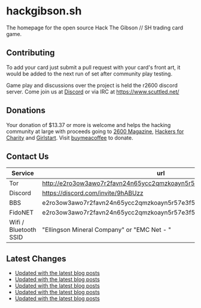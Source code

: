 # hackgibson.sh
The homepage for the open source Hack The Gibson // SH trading card game.


## Contributing

To add your card just submit a pull request with your card's front art, it would be added to the next run of set after community play testing.

Game play and discussions over the project is held the r2600 discord server. Come join us at [Discord](https://discord.com/invite/9hABUzz) or via IRC at https://www.scuttled.net/


## Donations

Your donation of $13.37 or more is welcome and helps the hacking community at large with proceeds going to [2600 Magazine](https://2600.com/), [Hackers for Charity](https://hackersforcharity.org) and [Girlstart](https://girlstart.org).  Visit [buymeacoffee](https://www.buymeacoffee.com/hackgibson.sh) to donate.


## Contact Us

Service | url
-|-
Tor | http://e2ro3ow3awo7r2favn24n65ycc2qmzkoayn5r57e3f56nvjwdcgg32ad.onion
Discord | https://discord.com/invite/9hABUzz
BBS | e2ro3ow3awo7r2favn24n65ycc2qmzkoayn5r57e3f56nvjwdcgg32ad.onion:23
FidoNET | e2ro3ow3awo7r2favn24n65ycc2qmzkoayn5r57e3f56nvjwdcgg32ad.onion:24554
Wifi / Bluetooth SSID | "Ellingson Mineral Company" or "EMC Net - <fidonet address>"

## Latest Changes
<!-- BLOG-POST-LIST:START -->
- [Updated with the latest blog posts](https://github.com/DFW2600/hackgibson.sh/commit/7ddd6f496b96951bbb098e4ca0f3ffbf7e06da40)
- [Updated with the latest blog posts](https://github.com/DFW2600/hackgibson.sh/commit/21c017924df0fdfda5b1b598df0b1d5d3d0c9d24)
- [Updated with the latest blog posts](https://github.com/DFW2600/hackgibson.sh/commit/5671b3667f323961da1dca7c79a1765bd710cfbf)
- [Updated with the latest blog posts](https://github.com/DFW2600/hackgibson.sh/commit/68f224f4e0f5eea93b41e268a4bfd99025664bb9)
- [Updated with the latest blog posts](https://github.com/DFW2600/hackgibson.sh/commit/6b875e1d5b7b05e1b08d38d0b7cf83f73ec393b8)
<!-- BLOG-POST-LIST:END -->
